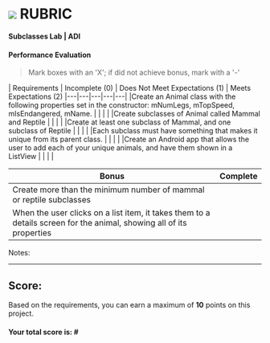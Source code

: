 # ![](https://ga-dash.s3.amazonaws.com/production/assets/logo-9f88ae6c9c3871690e33280fcf557f33.png) RUBRIC
**Subclasses Lab | ADI** 	 						


#### Performance Evaluation
> Mark boxes with an 'X'; if did not achieve bonus, mark with a '-'

| Requirements | Incomplete (0) | Does Not Meet Expectations (1) | Meets Expectations (2)
|---|---|---|---|---|
|Create an Animal class with the following properties set in the constructor: mNumLegs, mTopSpeed, mIsEndangered, mName. | | | |
|Create subclasses of Animal called Mammal and Reptile | | | |
|Create at least one subclass of Mammal, and one subclass of Reptile | | | |
|Each subclass must have something that makes it unique from its parent class. | | | |
|Create an Android app that allows the user to add each of your unique animals, and have them shown in a ListView | | | |

| Bonus | Complete |
|---|---|
|Create more than the minimum number of mammal or reptile subclasses | |
| When the user clicks on a list item, it takes them to a details screen for the animal, showing all of its properties | |


Notes:

<!-- > Example: Your getting the hang of this!  Be sure to practice proper indentation and spacing.  Nice work! On line (INSERT SPECIFIC LINE NUMBER) in the (INSERT SPECIFIC FILE NAME) you (INSERT SPECIFIC CRITIQUE). Also, on line (INSERT SPECIFIC LINE NUMBER) in the (INSERT SPECIFIC FILE NAME) you (INSERT SPECIFIC CRITIQUE -->

---

## Score:
Based on the requirements, you can earn a maximum of  **10**  points on this project.

#### Your total score is: **#**
